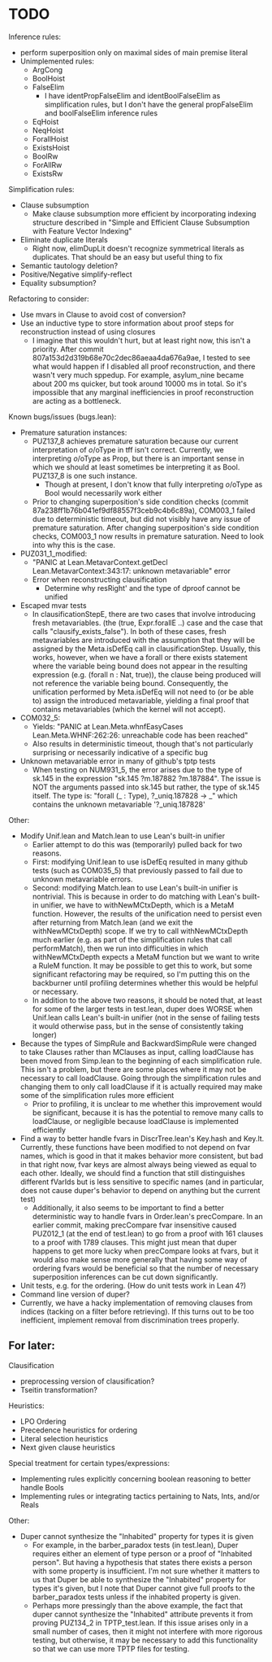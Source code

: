 # TODO

Inference rules:
- perform superposition only on maximal sides of main premise literal
- Unimplemented rules:
  - ArgCong
  - BoolHoist
  - FalseElim
    - I have identPropFalseElim and identBoolFalseElim as simplification rules, but I don't have the general
      propFalseElim and boolFalseElim inference rules
  - EqHoist
  - NeqHoist
  - ForallHoist
  - ExistsHoist
  - BoolRw
  - ForAllRw
  - ExistsRw

Simplification rules:
- Clause subsumption
  - Make clause subsumption more efficient by incorporating indexing structure described in
    "Simple and Efficient Clause Subsumption with Feature Vector Indexing"
- Eliminate duplicate literals
  - Right now, elimDupLit doesn't recognize symmetrical literals as duplicates. That should be an easy but useful thing to fix
- Semantic tautology deletion?
- Positive/Negative simplify-reflect
- Equality subsumption?

Refactoring to consider:
- Use mvars in Clause to avoid cost of conversion?
- Use an inductive type to store information about proof steps for reconstruction instead of using closures
  - I imagine that this wouldn't hurt, but at least right now, this isn't a priority. After commit 807a153d2d319b68e70c2dec86aeaa4da676a9ae,
    I tested to see what would happen if I disabled all proof reconstruction, and there wasn't very much sppedup. For example, asylum_nine
    became about 200 ms quicker, but took around 10000 ms in total. So it's impossible that any marginal inefficiencies in proof reconstruction
    are acting as a bottleneck.

Known bugs/issues (bugs.lean):
- Premature saturation instances:
  - PUZ137_8 achieves premature saturation because our current interpretation of $o/$oType in tff isn't correct. Currently, we interpreting $o/$oType
    as Prop, but there is an important sense in which we should at least sometimes be interpreting it as Bool. PUZ137_8 is one such instance.
    - Though at present, I don't know that fully interpreting $o/$oType as Bool would necessarily work either
  - Prior to changing superposition's side condition checks (commit 87a238ff1b76b041ef9df88557f3ceb9c4b6c89a), COM003_1 failed due to deterministic
    timeout, but did not visibly have any issue of premature saturation. After changing superposition's side condition checks, COM003_1 now results
    in premature saturation. Need to look into why this is the case.
- PUZ031_1_modified:
  - "PANIC at Lean.MetavarContext.getDecl Lean.MetavarContext:343:17: unknown metavariable" error
  - Error when reconstructing clausification
    - Determine why resRight' and the type of dproof cannot be unified
- Escaped mvar tests
  - In clausificationStepE, there are two cases that involve introducing fresh metavariables. (the (true, Expr.forallE ..) case and the case that
    calls "clausify_exists_false"). In both of these cases, fresh metavariables are introduced with the assumption that they will be assigned
    by the Meta.isDefEq call in clausificationStep. Usually, this works, however, when we have a forall or there exists statement where the variable
    being bound does not appear in the resulting expression (e.g. (forall n : Nat, true)), the clause being produced will not reference the variable
    being bound. Consequently, the unification performed by Meta.isDefEq will not need to (or be able to) assign the introduced metavariable, yielding
    a final proof that contains metavariables (which the kernel will not accept).
- COM032_5:
  - Yields: "PANIC at Lean.Meta.whnfEasyCases Lean.Meta.WHNF:262:26: unreachable code has been reached"
  - Also results in deterministic timeout, though that's not particularly surprising or necessarily indicative of a specific bug
- Unknown metavariable error in many of github's tptp tests
  - When testing on NUM931_5, the error arises due to the type of sk.145 in the expression "sk.145 ?m.187882 ?m.187884".
    The issue is NOT the arguments passed into sk.145 but rather, the type of sk.145 itself. The type is:
    "forall (_ : Type), ?_uniq.187828 -> _" which contains the unknown metavariable '?_uniq.187828'

Other:
- Modify Unif.lean and Match.lean to use Lean's built-in unifier
  - Earlier attempt to do this was (temporarily) pulled back for two reasons.
  - First: modifying Unif.lean to use isDefEq resulted in many github tests (such as COM035_5) that previously passed to fail due to unknown
    metavariable errors.
  - Second: modifying Match.lean to use Lean's built-in unifier is nontrivial. This is because in order to do matching with Lean's built-in unifier,
    we have to withNewMCtxDepth, which is a MetaM function. However, the results of the unification need to persist even after returning from
    Match.lean (and we exit the withNewMCtxDepth) scope. If we try to call withNewMCtxDepth much earlier (e.g. as part of the simplification rules
    that call performMatch), then we run into difficulties in which withNewMCtxDepth expects a MetaM function but we want to write a RuleM function.
    It may be possible to get this to work, but some significant refactoring may be required, so I'm putting this on the backburner until profiling
    determines whether this would be helpful or necessary.
  - In addition to the above two reasons, it should be noted that, at least for some of the larger tests in test.lean, duper does WORSE when Unif.lean
    calls Lean's built-in unifier (not in the sense of failing tests it would otherwise pass, but in the sense of consistently taking longer)
- Because the types of SimpRule and BackwardSimpRule were changed to take Clauses rather than MClauses as input, calling loadClause has
  been moved from Simp.lean to the beginning of each simplification rule. This isn't a problem, but there are some places where it may not
  be necessary to call loadClause. Going through the simplification rules and changing them to only call loadClause if it is actually required
  may make some of the simplification rules more efficient
    - Prior to profiling, it is unclear to me whether this improvement would be significant, because it is has the potential to remove many
      calls to loadClause, or negligible because loadClause is implemented efficiently
- Find a way to better handle fvars in DiscrTree.lean's Key.hash and Key.lt. Currently, these functions have been modified to not depend
  on fvar names, which is good in that it makes behavior more consistent, but bad in that right now, fvar keys are almost always being viewed as equal
  to each other. Ideally, we should find a function that still distinguishes different fVarIds but is less sensitive to specific names (and in particular,
  does not cause duper's behavior to depend on anything but the current test)
    - Additionally, it also seems to be important to find a better deterministic way to handle fvars in Order.lean's precCompare. In an earlier commit, making
      precCompare fvar insensitive caused PUZ012_1 (at the end of test.lean) to go from a proof with 161 clauses to a proof with 1789 clauses. This might
      just mean that duper happens to get more lucky when precCompare looks at fvars, but it would also make sense more generally that having some way of
      ordering fvars would be beneficial so that the number of necessary superposition inferences can be cut down significantly.
- Unit tests, e.g. for the ordering. (How do unit tests work in Lean 4?)
- Command line version of duper?
- Currently, we have a hacky implementation of removing clauses from indices (tacking on a filter before retrieving). If this turns out to be too inefficient,
  implement removal from discrimination trees properly.

## For later:

Clausification
- preprocessing version of clausification?
- Tseitin transformation?

Heuristics:
- LPO Ordering
- Precedence heuristics for ordering
- Literal selection heuristics
- Next given clause heuristics

Special treatment for certain types/expressions:
- Implementing rules explicitly concerning boolean reasoning to better handle Bools
- Implementing rules or integrating tactics pertaining to Nats, Ints, and/or Reals

Other:
- Duper cannot synthesize the "Inhabited" property for types it is given 
    - For example, in the barber_paradox tests (in test.lean), Duper requires either an element of type person or a proof of "Inhabited person". But having a
      hypothesis that states there exists a person with some property is insufficient. I'm not sure whether it matters to us that Duper be able to synthesize
      the "Inhabited" property for types it's given, but I note that Duper cannot give full proofs to the barber_paradox tests unless if the inhabited property
      is given.
    - Perhaps more pressingly than the above example, the fact that duper cannot synthesize the "Inhabited" attribute prevents it from proving PUZ134_2 in TPTP_test.lean.
      If this issue arises only in a small number of cases, then it might not interfere with more rigorous testing, but otherwise, it may be necessary to add this
      functionality so that we can use more TPTP files for testing.